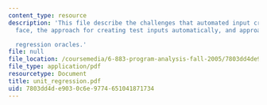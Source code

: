 ```yaml
---
content_type: resource
description: 'This file describe the challenges that automated input creation techniques
  face, the approach for creating test inputs automatically, and approach for creating

  regression oracles.'
file: null
file_location: /coursemedia/6-883-program-analysis-fall-2005/7803dd4de9030c6e9774651041871734_unit_regression.pdf
file_type: application/pdf
resourcetype: Document
title: unit_regression.pdf
uid: 7803dd4d-e903-0c6e-9774-651041871734
---
```

